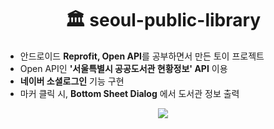 <h1 align="center">🏛 seoul-public-library</h1>

 - 안드로이드 **Reprofit, Open API**를 공부하면서 만든 토이 프로젝트
 - Open API인 **'서울특별시 공공도서관 현황정보' API** 이용
 - **네이버 소셜로그인** 기능 구현
 - 마커 클릭 시, **Bottom Sheet Dialog** 에서 도서관 정보 출력
<center>
<img  src="https://im2.ezgif.com/tmp/ezgif-2-00b58986297b.gif">
</center>
